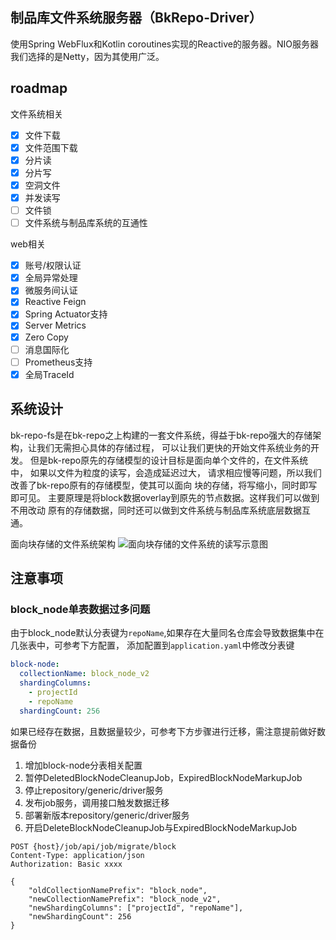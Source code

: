 ## 制品库文件系统服务器（BkRepo-Driver）
使用Spring WebFlux和Kotlin coroutines实现的Reactive的服务器。NIO服务器我们选择的是Netty，因为其使用广泛。

## roadmap

文件系统相关

- [x] 文件下载
- [x] 文件范围下载
- [x] 分片读
- [x] 分片写
- [x] 空洞文件
- [x] 并发读写
- [ ] 文件锁
- [ ] 文件系统与制品库系统的互通性

web相关

- [x] 账号/权限认证
- [x] 全局异常处理
- [x] 微服务间认证
- [x] Reactive Feign
- [x] Spring Actuator支持
- [x] Server Metrics
- [x] Zero Copy
- [ ] 消息国际化
- [ ] Prometheus支持
- [x] 全局TraceId

## 系统设计

bk-repo-fs是在bk-repo之上构建的一套文件系统，得益于bk-repo强大的存储架构，让我们无需担心具体的存储过程，
可以让我们更快的开始文件系统业务的开发。 但是bk-repo原先的存储模型的设计目标是面向单个文件的，在文件系统中，
如果以文件为粒度的读写，会造成延迟过大， 请求相应慢等问题，所以我们改善了bk-repo原有的存储模型，使其可以面向
块的存储，将写缩小，同时即写即可见。 主要原理是将block数据overlay到原先的节点数据。这样我们可以做到不用改动
原有的存储数据，同时还可以做到文件系统与制品库系统底层数据互通。

面向块存储的文件系统架构
![面向块存储的文件系统的读写示意图](../../../../docs/resource/fs-arch.png)

## 注意事项

### block_node单表数据过多问题

由于block_node默认分表键为`repoName`,如果存在大量同名仓库会导致数据集中在几张表中，可参考下方配置，
添加配置到`application.yaml`中修改分表键
```yaml
block-node:
  collectionName: block_node_v2
  shardingColumns: 
    - projectId
    - repoName
  shardingCount: 256
```

如果已经存在数据，且数据量较少，可参考下方步骤进行迁移，需注意提前做好数据备份

1. 增加block-node分表相关配置
2. 暂停DeletedBlockNodeCleanupJob，ExpiredBlockNodeMarkupJob
3. 停止repository/generic/driver服务 
4. 发布job服务，调用接口触发数据迁移
5. 部署新版本repository/generic/driver服务
6. 开启DeleteBlockNodeCleanupJob与ExpiredBlockNodeMarkupJob

```http request
POST {host}/job/api/job/migrate/block
Content-Type: application/json
Authorization: Basic xxxx

{
    "oldCollectionNamePrefix": "block_node",
    "newCollectionNamePrefix": "block_node_v2",
    "newShardingColumns": ["projectId", "repoName"],
    "newShardingCount": 256
}
```

